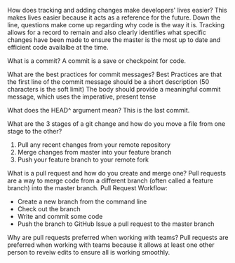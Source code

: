 How does tracking and adding changes make developers' lives easier?
This makes lives easier because it acts as a reference for the future. Down the line, questions make come up regarding why code is the way it is. Tracking allows for a record to remain and also clearly identifies what specific changes have been made to ensure the master is the most up to date and efficient code availalbe at the time.

What is a commit?
A commit is a save or checkpoint for code.

What are the best practices for commit messages?
Best Practices are that the first line of the commit message should be a short description (50 characters is the soft limit)
The body should provide a meaningful commit message, which uses the imperative, present tense

What does the HEAD^ argument mean?
This is the last commit.

What are the 3 stages of a git change and how do you move a file from one stage to the other?
1. Pull any recent changes from your remote repository
2. Merge changes from master into your feature branch
3. Push your feature branch to your remote fork

What is a pull request and how do you create and merge one?
Pull requests are a way to merge code from a different branch (often called a feature branch) into the master branch. Pull Request Workflow:
- Create a new branch from the command line
- Check out the branch
- Write and commit some code
- Push the branch to GitHub
Issue a pull request to the master branch

Why are pull requests preferred when working with teams?
Pull requests are preferred when working with teams because it allows at least one other person to reveiw edits to ensure all is working smoothly.
